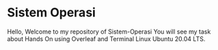 # Sistem Operasi
Hello, Welcome to my repository of Sistem-Operasi You will see my task about Hands On using Overleaf and Terminal Linux Ubuntu 20.04 LTS.
